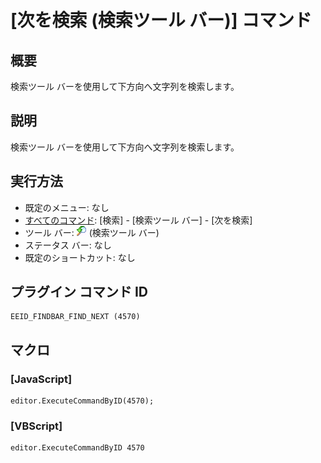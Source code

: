# \[次を検索 (検索ツール バー)\] コマンド

## 概要

検索ツール バーを使用して下方向へ文字列を検索します。

## 説明

検索ツール バーを使用して下方向へ文字列を検索します。

## 実行方法

- 既定のメニュー: なし
- [すべてのコマンド](../../glossary/allcommands): \[検索\] \- \[検索ツール バー\] \- \[次を検索\]
- ツール バー: ![](../../images/editrepeat.png) (検索ツール バー)
- ステータス バー: なし
- 既定のショートカット: なし

## プラグイン コマンド ID

```
EEID_FINDBAR_FIND_NEXT (4570)
```

## マクロ

### \[JavaScript\]

```
editor.ExecuteCommandByID(4570);
```

### \[VBScript\]

```
editor.ExecuteCommandByID 4570
```
